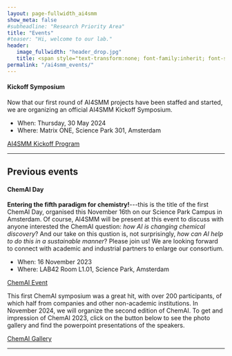 ```yaml
---
layout: page-fullwidth_ai4smm 
show_meta: false
#subheadline: "Research Priority Area"
title: "Events"
#teaser: "Hi, welcome to our lab."
header:
   image_fullwidth: "header_drop.jpg"
   title: <span style="text-transform:none; font-family:inherit; font-size:1.2em;">AI4SMM Events</span> <br>  <span style="text-transform:none; font-family:FontAwesome,Gill Sans; font-size:0.5em;">Artificial Intelligence for Sustainable Molecules and Materials</span>
permalink: "/ai4smm_events/"
---
```


#### Kickoff Symposium

Now that our first round of AI4SMM projects have been staffed and started, we are organizing 
an official AI4SMM Kickoff Symposium.

* When: Thursday, 30 May 2024
* Where:  Matrix ONE, Science Park 301, Amsterdam

<a class="radius button small"
href="https://ai4science-amsterdam.github.io/ai4smm_workshop1/">AI4SMM Kickoff Program</a>

---

## Previous events


#### ChemAI Day

__Entering the fifth paradigm for chemistry!__---this is the title of
the first ChemAI Day, organised this November 16th on our Science Park
Campus in Amsterdam. Of course, AI4SMM will be present at this event
to discuss with anyone interested the ChemAI question: _how AI is
changing chemical discovery_? And our take on this qustion is, not
surprisingly, _how can AI help to do this in a sustainable manner_?
Please join us! We are looking forward to connect with academic and
industrial partners to enlarge our consortium.

* When: 16 November 2023
* Where: LAB42 Room L1.01, Science Park, Amsterdam

<a class="radius button small"
href="https://www.acnetwork.nl/chemai">ChemAI Event</a>

This first ChemAI symposium was a great hit, with over 200
participants, of which half from companies and other non-academic
institutions. In November 2024, we will organize the second edition of
ChemAI. To get and impression of ChemAI 2023, click on the button
below to see the photo gallery and find the powerpoint presentations
of the speakers.

<a class="radius button small"
href="https://www.acnetwork.nl/news/chemai-is-a-wrap">ChemAI Gallery</a>

---



